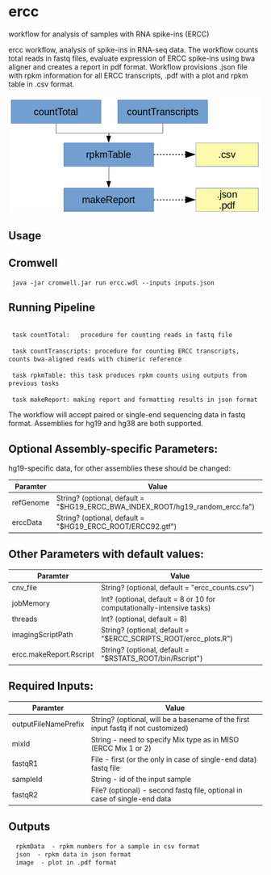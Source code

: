 # ercc
workflow for analysis of samples with RNA spike-ins (ERCC)

ercc workflow, analysis of spike-ins in RNA-seq data. The workflow counts total reads in fastq files, evaluate expression of ERCC spike-ins using bwa aligner and creates a report in pdf format. Workflow provisions .json file with rpkm information for all ERCC transcripts, .pdf with a plot and rpkm table in .csv format.

![ercc flowchart](docs/ercc_flowchart.png)

## Usage

## Cromwell

``` 
 java -jar cromwell.jar run ercc.wdl --inputs inputs.json 
```

## Running Pipeline

```
 
 task countTotal:   procedure for counting reads in fastq file

 task countTranscripts: procedure for counting ERCC transcripts, counts bwa-aligned reads with chimeric reference

 task rpkmTable: this task produces rpkm counts using outputs from previous tasks

 task makeReport: making report and formatting results in json format

```

The workflow will accept paired or single-end sequencing data in fastq format. Assemblies for hg19 and hg38 are both supported. 

## Optional Assembly-specific Parameters:

hg19-specific data, for other assemblies these should be changed:

Paramter|Value
---|---
refGenome | String? (optional, default = "$HG19_ERCC_BWA_INDEX_ROOT/hg19_random_ercc.fa")
erccData | String? (optional, default = "$HG19_ERCC_ROOT/ERCC92.gtf")

## Other Parameters with default values:

Paramter|Value
---|---
cnv_file | String? (optional, default = "ercc_counts.csv")
jobMemory | Int? (optional, default = 8 or 10 for computationally-intensive tasks)
threads | Int? (optional, default = 8)
imagingScriptPath | String? (optional, default = "$ERCC_SCRIPTS_ROOT/ercc_plots.R")
ercc.makeReport.Rscript | String? (optional, default = "$RSTATS_ROOT/bin/Rscript")

## Required Inputs:

Paramter|Value
---|---
outputFileNamePrefix | String? (optional, will be a basename of the first input fastq if not customized)
mixId | String - need to specify Mix type as in MISO (ERCC Mix 1 or 2)
fastqR1 | File - first (or the only in case of single-end data) fastq file
sampleId | String - id of the input sample
fastqR2 | File? (optional) - second fastq file, optional in case of single-end data

## Outputs

```
  rpkmData  - rpkm numbers for a sample in csv format
  json  - rpkm data in json format
  image  - plot in .pdf format

```
